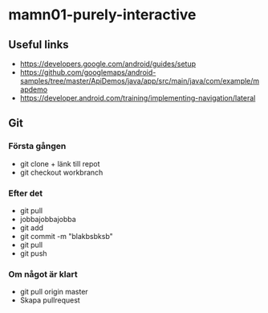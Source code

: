 # mamn01-purely-interactive

## Useful links ##
* https://developers.google.com/android/guides/setup
* https://github.com/googlemaps/android-samples/tree/master/ApiDemos/java/app/src/main/java/com/example/mapdemo
* https://developer.android.com/training/implementing-navigation/lateral

## Git ##

### Första gången ###

* git clone + länk till repot
* git checkout workbranch

### Efter det ###

* git pull
* jobbajobbajobba
* git add 
* git commit -m "blakbsbksb"
* git pull
* git push

### Om något är klart ###

* git pull origin master
* Skapa pullrequest

